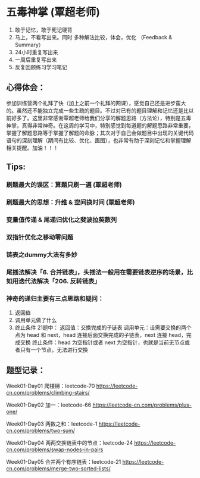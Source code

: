 # 五毒神掌 (覃超老师)
1. 敢于记忆，敢于死记硬背
2. 马上，不看写出来。同时 多种解法比较，体会，优化 （Feedback & Summary）
3. 24小时重复写出来
3. 一周后重复写出来
4. 反复回顾练习学习笔记

## 心得体会：
参加训练营两个礼拜了快（加上之前一个礼拜的网课），感觉自己还是进步蛮大的。虽然还不能独立完成一些生疏的题目。不过对已有的题目理解和记忆还是比以前好多了。这里非常感谢覃超老师给我们分享的解题思路（方法论），特别是五毒神掌，真得非常神奇。在这周的学习中，特别感觉到每道题的解题思路非常重要，掌握了解题思路等于掌握了解题的命脉；其次对于自己会做题目中出现的关键代码语句的深刻理解（期间有比较、优化、画图），也非常有助于深刻记忆和掌握理解相关提醒。加油！！！

## Tips:
### 刷题最大的误区：算题只刷一遍 (覃超老师)
### 刷题最大的思想：升维 & 空间换时间 (覃超老师)

### 变量值传递 & 尾递归优化之斐波拉契数列
### 双指针优化之移动零问题
### 链表之dummy大法有多妙
### 尾插法解决「6. 合并链表」，头插法一般用在需要链表逆序的场景，比如用迭代法解决「206. 反转链表」
### 神奇的递归主要有三点思路和疑问：
1. 返回值
2. 调用单元做了什么
3. 终止条件
21题中：
返回值：交换完成的子链表
调用单元：设需要交换的两个点为 head 和 next，head 连接后面交换完成的子链表，next 连接 head，完成交换
终止条件：head 为空指针或者 next 为空指针，也就是当前无节点或者只有一个节点，无法进行交换

## 题型记录：
Week01-Day01
爬楼梯：leetcode-70
https://leetcode-cn.com/problems/climbing-stairs/

Week01-Day02
加一：leetcode-66
https://leetcode-cn.com/problems/plus-one/

Week01-Day03
两数之和：leetcode-1
https://leetcode-cn.com/problems/two-sum/

Week01-Day04
两两交换链表中的节点：leetcode-24
https://leetcode-cn.com/problems/swap-nodes-in-pairs

Week01-Day05
合并两个有序链表：leetcode-21
https://leetcode-cn.com/problems/merge-two-sorted-lists/





